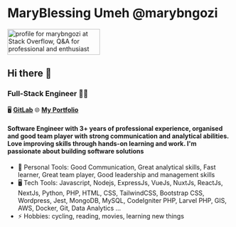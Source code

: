# MaryBlessing Umeh @marybngozi

<a href="https://stackoverflow.com/users/8791795/marybngozi"><img src="https://stackoverflow.com/users/flair/8791795.png?theme=dark" width="208" height="58" alt="profile for marybngozi at Stack Overflow, Q&amp;A for professional and enthusiast programmers" title="profile for marybngozi at Stack Overflow, Q&amp;A for professional and enthusiast programmers"></a>

## Hi there 👋

### Full-Stack Engineer 👩‍💻

🖥️ <a href="https://www.marybngozi.online" target="_blank"><b>GitLab</b></a>
🌐 <a href="https://www.marybngozi.online" target="_blank"><b>My Portfolio</b></a>

#### Software Engineer with 3+ years of professional experience, organised and good team player with strong communication and analytical abilities. Love improving skills through hands-on learning and work. I'm passionate about building software solutions

- 🧍‍ Personal Tools: Good Communication, Great analytical skills, Fast learner, Great team player, Good leadership and management skills
- 🖥️ Tech Tools: Javascript, Nodejs, ExpressJs, VueJs, NuxtJs, ReactJs, NextJs, Python, PHP, HTML, CSS, TailwindCSS, Bootstrap CSS, Wordpress, Jest, MongoDB, MySQL, CodeIgniter PHP, Larvel PHP, GIS, AWS, Docker, Git, Data Analytics ...
- ⚡ Hobbies: cycling, reading, movies, learning new things
